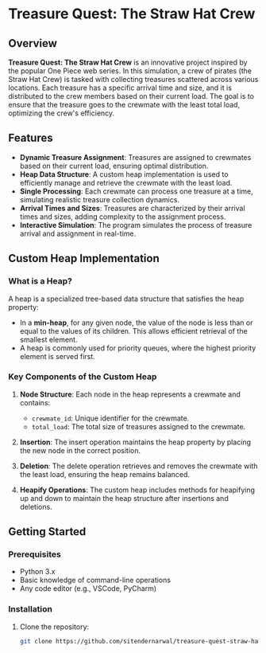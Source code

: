 # Treasure Quest: The Straw Hat Crew

## Overview

**Treasure Quest: The Straw Hat Crew** is an innovative project inspired by the popular One Piece web series. In this simulation, a crew of pirates (the Straw Hat Crew) is tasked with collecting treasures scattered across various locations. Each treasure has a specific arrival time and size, and it is distributed to the crew members based on their current load. The goal is to ensure that the treasure goes to the crewmate with the least total load, optimizing the crew's efficiency.

## Features

- **Dynamic Treasure Assignment**: Treasures are assigned to crewmates based on their current load, ensuring optimal distribution.
- **Heap Data Structure**: A custom heap implementation is used to efficiently manage and retrieve the crewmate with the least load.
- **Single Processing**: Each crewmate can process one treasure at a time, simulating realistic treasure collection dynamics.
- **Arrival Times and Sizes**: Treasures are characterized by their arrival times and sizes, adding complexity to the assignment process.
- **Interactive Simulation**: The program simulates the process of treasure arrival and assignment in real-time.

## Custom Heap Implementation

### What is a Heap?

A heap is a specialized tree-based data structure that satisfies the heap property:
- In a **min-heap**, for any given node, the value of the node is less than or equal to the values of its children. This allows efficient retrieval of the smallest element.
- A heap is commonly used for priority queues, where the highest priority element is served first.

### Key Components of the Custom Heap

1. **Node Structure**: Each node in the heap represents a crewmate and contains:
   - `crewmate_id`: Unique identifier for the crewmate.
   - `total_load`: The total size of treasures assigned to the crewmate.
  
2. **Insertion**: The insert operation maintains the heap property by placing the new node in the correct position.

3. **Deletion**: The delete operation retrieves and removes the crewmate with the least load, ensuring the heap remains balanced.

4. **Heapify Operations**: The custom heap includes methods for heapifying up and down to maintain the heap structure after insertions and deletions.

## Getting Started

### Prerequisites

- Python 3.x
- Basic knowledge of command-line operations
- Any code editor (e.g., VSCode, PyCharm)

### Installation

1. Clone the repository:
   ```bash
   git clone https://github.com/sitendernarwal/treasure-quest-straw-hat-crew.git
